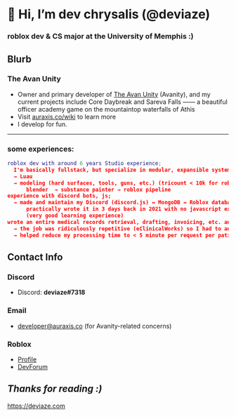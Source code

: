 # 👋 Hi, I’m dev chrysalis (@deviaze)
### roblox dev & CS major at the University of Memphis :)

## Blurb
### **The Avan Unity**
- Owner and primary developer of [The Avan Unity](https://www.roblox.com/groups/3115240) (Avanity), and my current projects include Core Daybreak and Sareva Falls —— a beautiful officer academy game on the mountaintop waterfalls of Athis
- Visit [auraxis.co/wiki](www.auraxis.co/wiki) to learn more
- I develop for fun.

---
### some experiences:
```lua
roblox dev with around 6 years Studio experience;                                                                                "
  I'm basically fullstack, but specialize in modular, expansible systems and recursive algorithmic memery
  → Luau  
  → modeling (hard surfaces, tools, guns, etc.) (tricount < 10k for roblox optimization)  
      blender  → substance painter → roblox pipeline                                                                             "
experience with discord bots, js;                                                                                                "
  → made and maintain my Discord (discord.js) ↔ MongoDB ↔ Roblox database system 'AURCORE' (xp, stats, perms) for Avanity.
      practically wrote it in 3 days back in 2021 with no javascript experience beforehand.
      (very good learning experience)                                                                                            "
wrote an entire medical records retrieval, drafting, invoicing, etc. automation suite in AHK                                     "
  → the job was ridiculously repetitive (eClinicalWorks) so I had to automate most of it and had fun doing so.
  → helped reduce my processing time to < 5 minute per request per patient. 
  ```

## Contact Info
### **Discord**
- Discord: **deviaze#7318**
### Email
- developer@auraxis.co (for Avanity-related concerns)
### Roblox
- [Profile](https://www.roblox.com/users/43338508/profile)
- [DevForum](https://devforum.roblox.com/u/deviaze)

## *Thanks for reading :)*
https://deviaze.com
<!---
deviaze/deviaze is a ✨ special ✨ repository because its `README.md` (this file) appears on your GitHub profile.
You can click the Preview link to take a look at your changes.
--->
